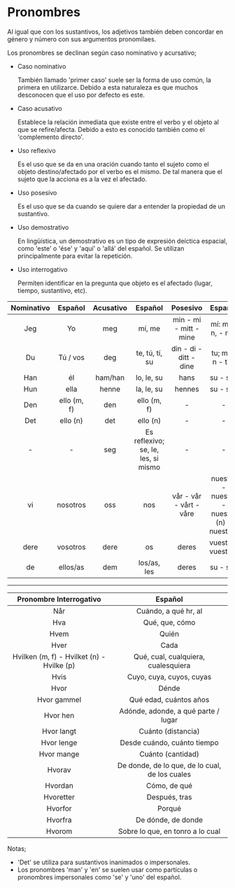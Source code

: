 # Pronombres

Al igual que con los sustantivos, los adjetivos también deben concordar en género y número con sus argumentos
pronomilaes.

Los pronombres se declinan según caso nominativo y acursativo;

- Caso nominativo

  También llamado 'primer caso' suele ser la forma de uso común, la primera en utilizarce.
  Debido a esta naturaleza es que muchos desconocen que el uso por defecto es este.

- Caso acusativo

  Establece la relación inmediata que existe entre el verbo y el objeto al que se refire/afecta.
  Debido a esto es conocido también como el 'complemento directo'.

- Uso reflexivo

  Es el uso que se da en una oración cuando tanto el sujeto como el objeto destino/afectado por
  el verbo es el mismo. De tal manera que el sujeto que la acciona es a la vez el afectado.

- Uso posesivo

  Es el uso que se da cuando se quiere dar a entender la propiedad de un sustantivo.

- Uso demostrativo

  En lingüística, un demostrativo es un tipo de expresión deíctica espacial, como 'este' o 'ése' y 'aquí' o 'allá' del español.
  Se utilizan principalmente para evitar la repetición.

- Uso interrogativo

  Permiten identificar en la pregunta que objeto es el afectado (lugar, tiempo, sustantivo, etc).

| Nominativo | Español | Acusativo | Español | Posesivo | Español | Demostrativo | Español |
| :---: | :---: | :---: | :---: | :---: | :---: | :---: | :---: |
| Jeg | Yo | meg | mí, me | min - mi - mitt - mine | mí: m, f, n, - mis | |
| Du | Tú / vos | deg | te, tú, tí, su | din - di - ditt - dine | tu; m, f, n - tus | |
| Han | él | ham/han  | lo, le, su | hans | su - sus | |
| Hun | ella | henne | la, le, su | hennes | su - sus | |
| Den | ello (m, f) | den | ello (m, f) | - | - | denne - den | esta X |
| Det | ello (n) | det | ello (n) | - | - | dette - det | este X |
|  - | - | seg | Es reflexivo; se, le, les, si mismo | - | - | |
| vi | nosotros | oss | nos | vår - vår - vårt - våre | nuestro - nuestra - nuestra (n) - nuestros | |
| dere | vosotros | dere | os | deres | vuesto - vuestros | |
| de | ellos/as | dem | los/as, les | deres | su - sus | disse - de | estos |

---

| Pronombre Interrogativo | Español |
| :---: | :---: |
| Når | Cuándo, a qué hr, al |
| Hva | Qué, que, cómo |
| Hvem | Quién |
| Hver | Cada |
| Hvilken (m, f) - Hvilket (n) -  Hvilke (p) | Qué, cual, cualquiera, cualesquiera |
| Hvis | Cuyo, cuya, cuyos, cuyas |
| Hvor | Dénde |
| Hvor gammel | Qué edad, cuántos años |
| Hvor hen | Adónde, adonde, a qué parte / lugar |
| Hvor langt | Cuánto (distancia) |
| Hvor lenge | Desde cuándo, cuánto tiempo |
| Hvor mange | Cuánto (cantidad) |
| Hvorav | De donde, de lo que, de lo cual, de los cuales |
| Hvordan | Cómo, de qué |
| Hvoretter | Después, tras |
| Hvorfor | Porqué |
| Hvorfra | De dónde, de donde |
| Hvorom | Sobre lo que, en tonro a lo cual |

Notas;

- 'Det' se utiliza para sustantivos inanimados o impersonales.
- Los pronombres 'man' y 'en' se suelen usar como partículas o pronombres impersonales como 'se' y 'uno' del español.

